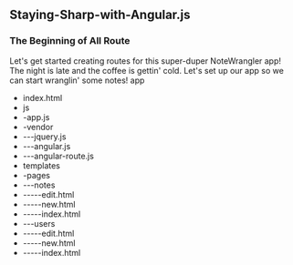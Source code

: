 ## Staying-Sharp-with-Angular.js

### The Beginning of All Route
Let's get started creating routes for this super-duper NoteWrangler app! The night is late and the coffee is gettin' cold. Let's set up our app so we can start wranglin' some notes!
app

* index.html
* js
* -app.js
* -vendor
* ---jquery.js
* ---angular.js
* ---angular-route.js
* templates
* -pages
* ---notes
* -----edit.html
* -----new.html
* -----index.html
* ---users
* -----edit.html
* -----new.html
* -----index.html

